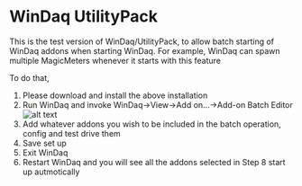# WinDaq UtilityPack

This is the test version of WinDaq/UtilityPack, to allow batch starting of WinDaq addons when starting WinDaq. For example, WinDaq can spawn multiple MagicMeters whenever it starts with this feature

To do that, 
1. Please download and install the above installation
2. Run WinDaq and invoke WinDaq->View->Add on...->Add-on Batch Editor<br/> 
![alt text](https://www.dataq.com/resources/images/addonbatch.png)
3. Add whatever addons you wish to be included in the batch operation, config and test drive them
4. Save set up
5. Exit WinDaq
6. Restart WinDaq and you will see all the addons selected in Step 8 start up autmotically


